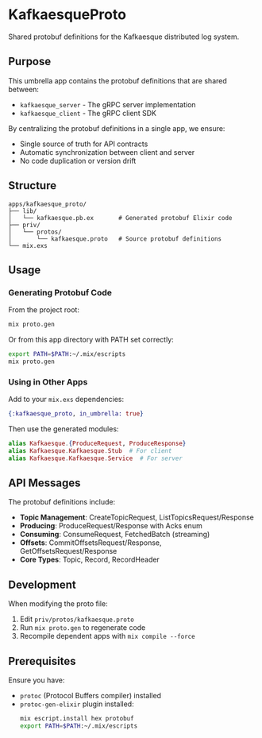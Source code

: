 # KafkaesqueProto

Shared protobuf definitions for the Kafkaesque distributed log system.

## Purpose

This umbrella app contains the protobuf definitions that are shared between:
- `kafkaesque_server` - The gRPC server implementation
- `kafkaesque_client` - The gRPC client SDK

By centralizing the protobuf definitions in a single app, we ensure:
- Single source of truth for API contracts
- Automatic synchronization between client and server
- No code duplication or version drift

## Structure

```
apps/kafkaesque_proto/
├── lib/
│   └── kafkaesque.pb.ex       # Generated protobuf Elixir code
├── priv/
│   └── protos/
│       └── kafkaesque.proto   # Source protobuf definitions
└── mix.exs
```

## Usage

### Generating Protobuf Code

From the project root:
```bash
mix proto.gen
```

Or from this app directory with PATH set correctly:
```bash
export PATH=$PATH:~/.mix/escripts
mix proto.gen
```

### Using in Other Apps

Add to your `mix.exs` dependencies:
```elixir
{:kafkaesque_proto, in_umbrella: true}
```

Then use the generated modules:
```elixir
alias Kafkaesque.{ProduceRequest, ProduceResponse}
alias Kafkaesque.Kafkaesque.Stub  # For client
alias Kafkaesque.Kafkaesque.Service  # For server
```

## API Messages

The protobuf definitions include:
- **Topic Management**: CreateTopicRequest, ListTopicsRequest/Response
- **Producing**: ProduceRequest/Response with Acks enum
- **Consuming**: ConsumeRequest, FetchedBatch (streaming)
- **Offsets**: CommitOffsetsRequest/Response, GetOffsetsRequest/Response
- **Core Types**: Topic, Record, RecordHeader

## Development

When modifying the proto file:
1. Edit `priv/protos/kafkaesque.proto`
2. Run `mix proto.gen` to regenerate code
3. Recompile dependent apps with `mix compile --force`

## Prerequisites

Ensure you have:
- `protoc` (Protocol Buffers compiler) installed
- `protoc-gen-elixir` plugin installed:
  ```bash
  mix escript.install hex protobuf
  export PATH=$PATH:~/.mix/escripts
  ```